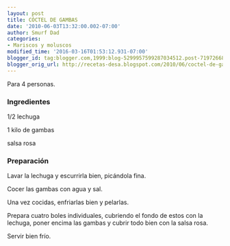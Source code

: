 ```yaml
---
layout: post
title: CÓCTEL DE GAMBAS
date: '2010-06-03T13:32:00.002-07:00'
author: Smurf Dad
categories:
- Mariscos y moluscos
modified_time: '2016-03-16T01:53:12.931-07:00'
blogger_id: tag:blogger.com,1999:blog-5299957599287034512.post-7197266840505602392
blogger_orig_url: http://recetas-desa.blogspot.com/2010/06/coctel-de-gambas.html
---
```


Para 4 personas.

<h3>Ingredientes</h3>
1/2 lechuga

1 kilo de gambas

salsa rosa



<h3>Preparación</h3>
Lavar la lechuga y escurrirla bien, picándola fina.

Cocer las gambas con agua y sal.

Una vez cocidas, enfriarlas bien y pelarlas.

Prepara cuatro boles individuales, cubriendo el fondo de estos con la lechuga, poner encima las gambas y cubrir todo bien con la salsa rosa.

Servir bien frío.